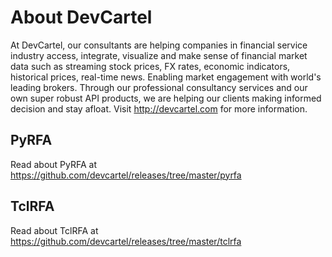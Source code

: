 # About DevCartel
At DevCartel, our consultants are helping companies in financial service industry access, integrate, visualize and make sense of financial market data such as streaming stock prices, FX rates, economic indicators, historical prices, real-time news. Enabling market engagement with world's leading brokers. Through our professional consultancy services and our own super robust API products, we are helping our clients making informed decision and stay afloat. Visit http://devcartel.com for more information.

## PyRFA
Read about PyRFA at https://github.com/devcartel/releases/tree/master/pyrfa

## TclRFA
Read about TclRFA at https://github.com/devcartel/releases/tree/master/tclrfa
